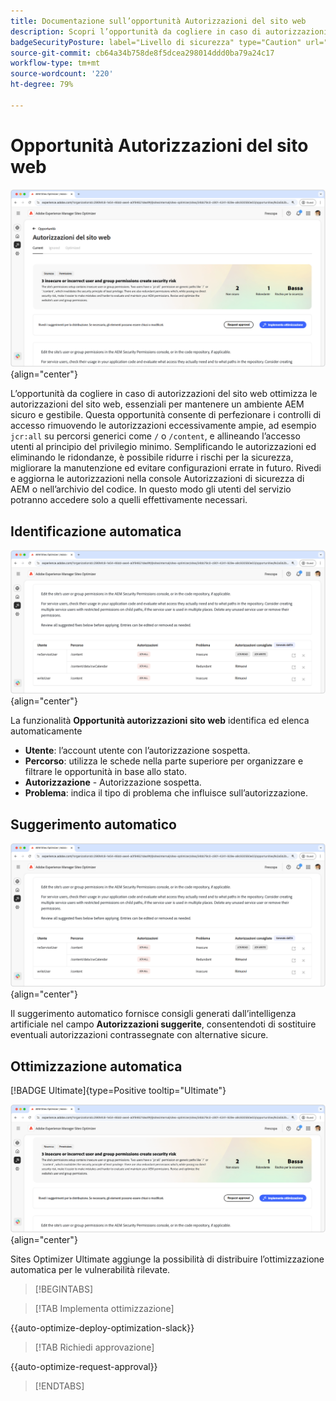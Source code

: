 ```yaml
---
title: Documentazione sull’opportunità Autorizzazioni del sito web
description: Scopri l’opportunità da cogliere in caso di autorizzazioni del sito web e come utilizzarla per aumentare la sicurezza del sito web.
badgeSecurityPosture: label="Livello di sicurezza" type="Caution" url="../../opportunity-types/security-posture.md" tooltip="Livello di sicurezza"
source-git-commit: cb64a34b758de8f5dcea298014ddd0ba79a24c17
workflow-type: tm+mt
source-wordcount: '220'
ht-degree: 79%

---
```



# Opportunità Autorizzazioni del sito web

![Opportunità Autorizzazioni del sito web](./assets/website-permissions/hero.png){align="center"}

L’opportunità da cogliere in caso di autorizzazioni del sito web ottimizza le autorizzazioni del sito web, essenziali per mantenere un ambiente AEM sicuro e gestibile. Questa opportunità consente di perfezionare i controlli di accesso rimuovendo le autorizzazioni eccessivamente ampie, ad esempio `jcr:all` su percorsi generici come `/` o `/content`, e allineando l’accesso utenti al principio del privilegio minimo. Semplificando le autorizzazioni ed eliminando le ridondanze, è possibile ridurre i rischi per la sicurezza, migliorare la manutenzione ed evitare configurazioni errate in futuro. Rivedi e aggiorna le autorizzazioni nella console Autorizzazioni di sicurezza di AEM o nell’archivio del codice. In questo modo gli utenti del servizio potranno accedere solo a quelli effettivamente necessari.

## Identificazione automatica

![Identificazione automatica delle autorizzazioni del sito web](./assets/website-permissions/auto-identify.png){align="center"}

La funzionalità **Opportunità autorizzazioni sito web** identifica ed elenca automaticamente

* **Utente**: l’account utente con l’autorizzazione sospetta.
* **Percorso**: utilizza le schede nella parte superiore per organizzare e filtrare le opportunità in base allo stato.
* **Autorizzazione** - Autorizzazione sospetta.
* **Problema**: indica il tipo di problema che influisce sull’autorizzazione.

## Suggerimento automatico

![Suggerimento automatico per le vulnerabilità del sito web](./assets/website-permissions/auto-suggest.png){align="center"}

Il suggerimento automatico fornisce consigli generati dall’intelligenza artificiale nel campo **Autorizzazioni suggerite**, consentendoti di sostituire eventuali autorizzazioni contrassegnate con alternative sicure.

## Ottimizzazione automatica

[!BADGE Ultimate]{type=Positive tooltip="Ultimate"}

![Ottimizzazione automatica delle autorizzazioni del sito web](./assets/website-permissions/auto-optimize.png){align="center"}

Sites Optimizer Ultimate aggiunge la possibilità di distribuire l’ottimizzazione automatica per le vulnerabilità rilevate.

>[!BEGINTABS]

>[!TAB Implementa ottimizzazione]

{{auto-optimize-deploy-optimization-slack}}

>[!TAB Richiedi approvazione]

{{auto-optimize-request-approval}}

>[!ENDTABS]
